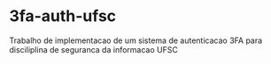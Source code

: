 # 3fa-auth-ufsc
Trabalho de implementacao de um sistema de autenticacao 3FA para disciliplina de seguranca da informacao UFSC
